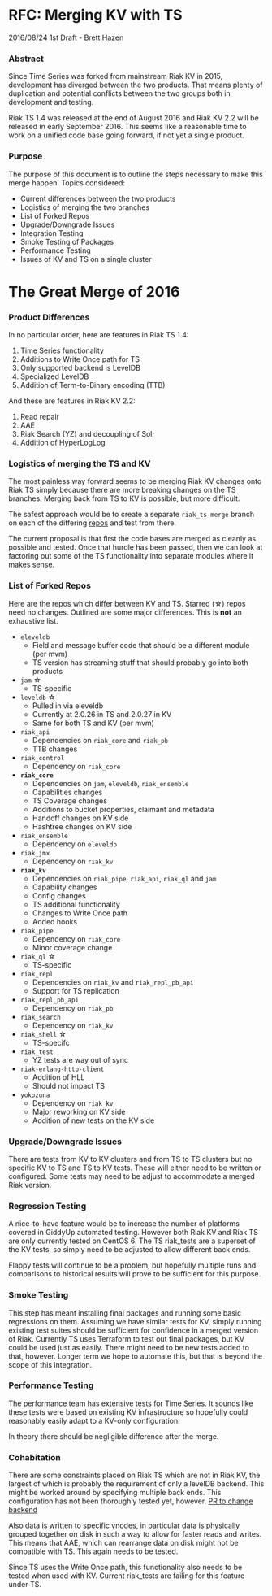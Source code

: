 # RFC: Merging KV with TS

2016/08/24 1st Draft - Brett Hazen

### Abstract

Since Time Series was forked from mainstream Riak KV in 2015, development has diverged
between the two products.  That means plenty of duplication and potential conflicts between
the two groups both in development and testing.

Riak TS 1.4 was released at the end of August 2016 and Riak KV 2.2 will be released in
early September 2016.  This seems like a reasonable time to work on 
a unified code base going forward, if not yet a single product.

### Purpose
The purpose of this document is to outline the steps necessary to make this merge happen.
Topics considered:

- Current differences between the two products
- Logistics of merging the two branches
- List of Forked Repos
- Upgrade/Downgrade Issues
- Integration Testing
- Smoke Testing of Packages
- Performance Testing
- Issues of KV and TS on a single cluster

# The Great Merge of 2016

### Product Differences

In no particular order, here are features in Riak TS 1.4:

1. Time Series functionality
1. Additions to Write Once path for TS
1. Only supported backend is LevelDB 
1. Specialized LevelDB
1. Addition of Term-to-Binary encoding (TTB)

And these are features in Riak KV 2.2:

1. Read repair
1. AAE
1. Riak Search (YZ) and decoupling of Solr
1. Addition of HyperLogLog

### Logistics of merging the TS and KV

The most painless way forward seems to be merging Riak KV changes onto Riak TS
simply because there are more breaking changes on the TS branches.  Merging back from
TS to KV is possible, but more difficult.

The safest approach would be to create a separate `riak_ts-merge` branch on each of
the differing [repos](#list-of-forked-repos)
and test from there.

The current proposal is that first the code bases are merged as cleanly as possible
and tested.
Once that hurdle has been passed, then we can look at factoring out some of the TS
functionality into separate modules where it makes sense.

### List of Forked Repos

Here are the repos which differ between KV and TS.  Starred (☆) repos need no changes.
Outlined are some major differences.  This is **not** an exhaustive list.

- `eleveldb`
  - Field and message buffer code that should be a different module (per mvm)
  - TS version has streaming stuff that should probably go into both products
- `jam` ☆
  - TS-specific 
- `leveldb` ☆
  - Pulled in via eleveldb
  - Currently at 2.0.26 in TS and 2.0.27 in KV
  - Same for both TS and KV (per mvm)
- `riak_api`
  - Dependencies on `riak_core` and `riak_pb`
  - TTB changes
- `riak_control`
  - Dependency on `riak_core`
- **`riak_core`**
  - Dependencies on `jam`, `eleveldb`, `riak_ensemble` 
  - Capabilities changes
  - TS Coverage changes
  - Additions to bucket properties, claimant and metadata
  - Handoff changes on KV side
  - Hashtree changes on KV side
- `riak_ensemble`
  - Dependency on `eleveldb`
- `riak_jmx`
  - Dependency on `riak_kv`
- **`riak_kv`**
  - Dependencies on `riak_pipe`, `riak_api`, `riak_ql` and `jam`
  - Capability changes
  - Config changes
  - TS additional functionality
  - Changes to Write Once path
  - Added hooks
- `riak_pipe`
  - Dependency on `riak_core`
  - Minor coverage change
- `riak_ql` ☆
  - TS-specific
- `riak_repl`
  - Dependencies on `riak_kv` and `riak_repl_pb_api`
  - Support for TS replication
- `riak_repl_pb_api`
  - Dependency on `riak_pb`
- `riak_search`
  - Dependency on `riak_kv`
- `riak_shell` ☆
  - TS-specifc
- `riak_test`
  - YZ tests are way out of sync
- `riak-erlang-http-client`
  - Addition of HLL
  - Should not impact TS
- `yokozuna`
  - Dependency on `riak_kv`
  - Major reworking on KV side
  - Addition of new tests on the KV side

### Upgrade/Downgrade Issues
There are tests from KV to KV clusters and from TS to TS clusters but no specific KV to TS
and TS to KV tests.  These will either need to be written or configured.  Some tests may need
to be adjust to accommodate a merged Riak version.

### Regression Testing
A nice-to-have feature would be to increase the number of platforms covered in GiddyUp automated
testing. However both Riak KV and Riak TS are only currently tested on CentOS 6.  The TS
riak_tests are a superset of the KV tests, so simply need to be adjusted to allow different
back ends.

Flappy tests will continue to be a problem, but hopefully multiple runs and comparisons to
historical results will prove to be sufficient for this purpose.

### Smoke Testing
This step has meant installing final packages and running some basic regressions on them.
Assuming we have similar tests for KV, simply running existing test suites should be sufficient
for confidence in a merged version of Riak.  Currently TS uses Terraform to test out final
packages, but KV could be used just as easily.  There might need to be new tests added to
that, however.  Longer term we hope to automate this, but that is beyond the scope of this
integration.

### Performance Testing

The performance team has extensive tests for Time Series.  It sounds like these tests were
based on existing KV infrastructure so hopefully could reasonably easily adapt to a KV-only
configuration.

In theory there should be negligible difference after the merge.

### Cohabitation

There are some constraints placed on Riak TS which are not in Riak KV,
the largest of which is probably the requirement of only a levelDB backend.
This might be worked around by specifying multiple back ends.  This configuration has
not been thoroughly tested yet, however.  [PR to change backend](https://github.com/basho/riak_kv/pull/1240)

Also data is written to specific vnodes, in particular data is physically grouped together
on disk in such a way to allow for faster reads and writes.  This means that AAE, which can
rearrange data on disk might not be compatible with TS.  This again needs to be tested.

Since TS uses the Write Once path, this functionality also needs to be tested when used with KV.
Current riak_tests are failing for this feature under TS.


